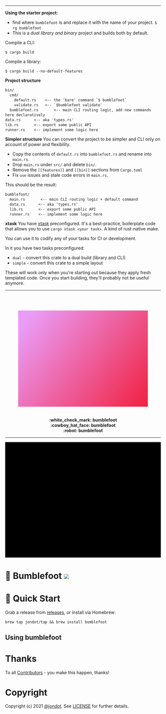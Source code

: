 <!-- remove when done -->
<hr> 

**Using the starter project:**

* find where `bumblefoot` is and replace it with the name of your project. `$ rg bumblefoot`
* This is a _dual library and binary_ project and builds both by default.

Compile a CLI:
```
$ cargo build
```
Compile a library:
```
$ cargo build --no-default-features
```

**Project structure**


```
bin/
  cmd/
    default.rs    <-- the 'bare' command `$ bumblefoot`
    validate.rs   <-- `$bumblefoot validate`
  bumblefoot.rs       <-- main CLI routing logic, add new commands here declaratively
data.rs      <-- aka 'types.rs'
lib.rs       <-- export some public API
runner.rs    <-- implement some logic here
```

**Simpler structure**
You can convert the project to be simpler and CLI only on account of power and flexibility. 

* Copy the contents of `default.rs` into `bumblefoot.rs` and rename into `main.rs`.  
* Drop `main.rs` under `src/` and delete `bin/`.
* Remove the `[[features]]` and `[[bin]]` sections from `Cargo.toml`
* Fix `use` issues and stale code errors in `main.rs`.
  

This should be the result:

```
bumblefoot/
  main.rs       <-- main CLI routing logic + default command
  data.rs      <-- aka 'types.rs'
  lib.rs       <-- export some public API
  runner.rs    <-- implement some logic here
```

**xtask**
You have [xtask](https://github.com/matklad/cargo-xtask) preconfigured. It's a best-practice, boilerplate code that allows you to use `cargo xtask <your task>`. A kind of rust-native make.

You can use it to codify any of your tasks for CI or development.

In it you have two tasks preconfigured:

* `dual` - convert this crate to a dual build (library and CLI)
* `simple` - convert this crate to a simple layout

These will work only when you're starting out because they apply fresh templated code. Once you start building, they'll probably not be useful anymore.


<hr>
<!-- /remove when done -->



<p align="center">
<br/>
<br/>
<br/>
   <img src="media/cover.png" width="420"/>
<br/>
<br/>
</p>
<p align="center">
<b>:white_check_mark: bumblefoot</b>
<br/>
<b>:cowboy_hat_face: bumblefoot</b>
<br/>
<b>:robot: bumblefoot</b>
<br/>
<hr/>
</p>


<p align="center">
<img src="media/screen.png" width="920"/>
</p>

# :key: Bumblefoot <img src="https://github.com/jondot/bumblefoot/actions/workflows/build.yml/badge.svg"/>



# :rocket: Quick Start

Grab a release from [releases](https://github.com/jondot/bumblefoot/releases), or install via Homebrew:

```
brew tap jondot/tap && brew install bumblefoot
```

## Using bumblefoot




# Thanks

To all [Contributors](https://github.com/jondot/bumblefoot/graphs/contributors) - you make this happen, thanks!


# Copyright

Copyright (c) 2021 [@jondot](http://twitter.com/jondot). See [LICENSE](LICENSE.txt) for further details.
